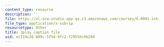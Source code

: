 ```yaml
---
content_type: resource
description: ''
file: https://ol-ocw-studio-app-qa.s3.amazonaws.com/courses/6-0001-introduction-to-computer-science-and-programming-in-python-fall-2016/ec519c26809c5f589fc2f29556c0b28d_ax4eNMI9Dw.vtt
file_type: application/x-subrip
resourcetype: Other
title: 3play caption file
uid: ec519c26-809c-5f58-9fc2-f29556c0b28d
---
```

